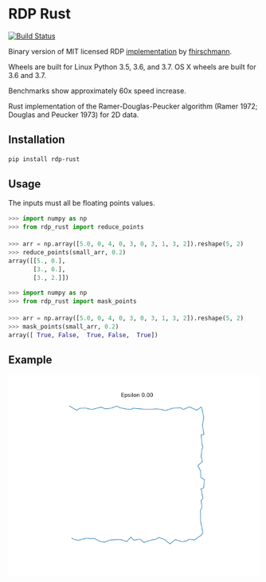 
# RDP Rust

[![Build Status](https://travis-ci.org/user01/rdp-rust.svg?branch=master)](https://travis-ci.org/user01/rdp-rust)

Binary version of MIT licensed RDP [implementation](https://github.com/fhirschmann/rdp) by [fhirschmann](https://github.com/fhirschmann).

Wheels are built for Linux Python 3.5, 3.6, and 3.7. OS X wheels are built for 3.6 and 3.7.

Benchmarks show approximately 60x speed increase.

Rust implementation of the Ramer-Douglas-Peucker algorithm (Ramer 1972; Douglas and Peucker 1973) for 2D data.

## Installation

```bash
pip install rdp-rust
```

## Usage

The inputs must all be floating points values.

```python
>>> import numpy as np
>>> from rdp_rust import reduce_points

>>> arr = np.array([5.0, 0, 4, 0, 3, 0, 3, 1, 3, 2]).reshape(5, 2)
>>> reduce_points(small_arr, 0.2)
array([[5., 0.],
       [3., 0.],
       [3., 2.]])
```

```python
>>> import numpy as np
>>> from rdp_rust import mask_points

>>> arr = np.array([5.0, 0, 4, 0, 3, 0, 3, 1, 3, 2]).reshape(5, 2)
>>> mask_points(small_arr, 0.2)
array([ True, False,  True, False,  True])
```

## Example

![Demo of RDP](https://github.com/user01/rdp-rust/raw/master/rdp-demo.gif "Demo of RDP")
